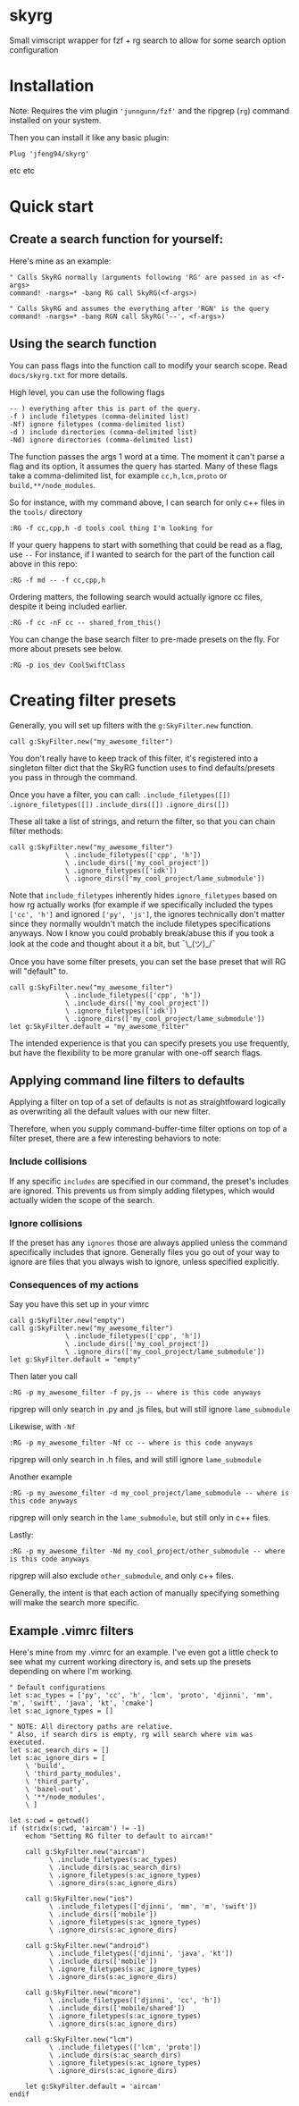 # skyrg
Small vimscript wrapper for fzf + rg search to allow for some search option configuration

# Installation
Note: Requires the vim plugin `'junngunn/fzf'` and the ripgrep (`rg`) command installed on your system.

Then you can install it like any basic plugin:

```
Plug 'jfeng94/skyrg'
```

etc etc

# Quick start
## Create a search function for yourself:
Here's mine as an example:
```
" Calls SkyRG normally (arguments following 'RG' are passed in as <f-args>
command! -nargs=* -bang RG call SkyRG(<f-args>)

" Calls SkyRG and assumes the everything after 'RGN' is the query
command! -nargs=* -bang RGN call SkyRG('--', <f-args>)
```

## Using the search function
You can pass flags into the function call to modify your search scope.
Read `docs/skyrg.txt` for more details.

High level, you can use the following flags
```
-- ) everything after this is part of the query.
-f ) include filetypes (comma-delimited list)
-Nf) ignore filetypes (comma-delimited list)
-d ) include directories (comma-delimited list)
-Nd) ignore directories (comma-delimited list)
```
The function passes the args 1 word at a time. The moment it can't parse a flag and its option, it assumes the query has started.
Many of these flags take a comma-delimited list, for example `cc,h,lcm,proto` or `build,**/node_modules`.

So for instance, with my command above, I can search for only c++ files in the `tools/` directory
```
:RG -f cc,cpp,h -d tools cool thing I'm looking for
```

If your query happens to start with something that could be read as a flag, use `--`
For instance, if I wanted to search for the part of the function call above in this repo:
```
:RG -f md -- -f cc,cpp,h
```

Ordering matters, the following search would actually ignore cc files, despite it being included earlier.
```
:RG -f cc -nF cc -- shared_from_this()
```

You can change the base search filter to pre-made presets on the fly. For more about presets see below.
```
:RG -p ios_dev CoolSwiftClass
```

# Creating filter presets
Generally, you will set up filters with the `g:SkyFilter.new` function.
```
call g:SkyFilter.new("my_awesome_filter")
```

You don't really have to keep track of this filter, it's registered into a singleton filter dict that the SkyRG function uses to find defaults/presets you pass in through the command.

Once you have a filter, you can call:
`.include_filetypes([])`
`.ignore_filetypes([])`
`.include_dirs([])`
`.ignore_dirs([])`

These all take a list of strings, and return the filter, so that you can chain filter methods:
```
call g:SkyFilter.new("my_awesome_filter")
              \ .include_filetypes(['cpp', 'h'])
              \ .include_dirs(['my_cool_project'])
              \ .ignore_filetypes(['idk'])
              \ .ignore_dirs(['my_cool_project/lame_submodule'])
```
Note that `include_filetypes` inherently hides `ignore_filetypes` based on how rg actually works (for example if we specifically included the types `['cc', 'h']` and ignored `['py', 'js']`, the ignores technically don't matter since they normally wouldn't match the include filetypes specifications anyways. Now I know you could probably break/abuse this if you took a look at the code and thought about it a bit, but ¯\\\_(ツ)\_/¯

Once you have some filter presets, you can set the base preset that will RG will "default" to.
```
call g:SkyFilter.new("my_awesome_filter")
              \ .include_filetypes(['cpp', 'h'])
              \ .include_dirs(['my_cool_project'])
              \ .ignore_filetypes(['idk'])
              \ .ignore_dirs(['my_cool_project/lame_submodule'])
let g:SkyFilter.default = "my_awesome_filter"
```

The intended experience is that you can specify presets you use frequently, but have the flexibility to be more granular with one-off search flags.

## Applying command line filters to defaults
Applying a filter on top of a set of defaults is not as straightfoward logically as overwriting all the default values with our new filter.

Therefore, when you supply command-buffer-time filter options on top of a filter preset, there are a few interesting behaviors to note:
### Include collisions
If any specific `includes` are specified in our command, the preset's includes are ignored. This prevents us from simply adding filetypes, which would actually widen the scope of the search.

### Ignore collisions
If the preset has any `ignores` those are always applied unless the command specifically includes that ignore. Generally files you go out of your way to ignore are files that you always wish to ignore, unless specified explicitly.

### Consequences of my actions
Say you have this set up in your vimrc
```
call g:SkyFilter.new("empty")
call g:SkyFilter.new("my_awesome_filter")
              \ .include_filetypes(['cpp', 'h'])
              \ .include_dirs(['my_cool_project'])
              \ .ignore_dirs(['my_cool_project/lame_submodule'])
let g:SkyFilter.default = "empty"
```

Then later you call
```
:RG -p my_awesome_filter -f py,js -- where is this code anyways
```
ripgrep will only search in .py and .js files, but will still ignore `lame_submodule`

Likewise, with `-Nf`
```
:RG -p my_awesome_filter -Nf cc -- where is this code anyways
```
ripgrep will only search in .h files, and will still ignore `lame_submodule`

Another example
```
:RG -p my_awesome_filter -d my_cool_project/lame_submodule -- where is this code anyways
```
ripgrep will only search in the `lame_submodule`, but still only in c++ files.

Lastly:
```
:RG -p my_awesome_filter -Nd my_cool_project/other_submodule -- where is this code anyways
```
ripgrep will also exclude `other_submodule`, and only c++ files.

Generally, the intent is that each action of manually specifying something will make the search more specific.

## Example .vimrc filters
Here's mine from my .vimrc for an example. I've even got a little check to see what my current working directory is, and sets up the presets depending on where I'm working.
```
" Default configurations
let s:ac_types = ['py', 'cc', 'h', 'lcm', 'proto', 'djinni', 'mm', 'm', 'swift', 'java', 'kt', 'cmake']
let s:ac_ignore_types = []

" NOTE: All directory paths are relative.
" Also, if search dirs is empty, rg will search where vim was executed.
let s:ac_search_dirs = []
let s:ac_ignore_dirs = [
    \ 'build',
    \ 'third_party_modules',
    \ 'third_party',
    \ 'bazel-out',
    \ '**/node_modules',
    \ ]

let s:cwd = getcwd()
if (stridx(s:cwd, 'aircam') != -1)
    echom "Setting RG filter to default to aircam!"

    call g:SkyFilter.new("aircam")
          \ .include_filetypes(s:ac_types)
          \ .include_dirs(s:ac_search_dirs)
          \ .ignore_filetypes(s:ac_ignore_types)
          \ .ignore_dirs(s:ac_ignore_dirs)

    call g:SkyFilter.new("ios")
          \ .include_filetypes(['djinni', 'mm', 'm', 'swift'])
          \ .include_dirs(['mobile'])
          \ .ignore_filetypes(s:ac_ignore_types)
          \ .ignore_dirs(s:ac_ignore_dirs)

    call g:SkyFilter.new("android")
          \ .include_filetypes(['djinni', 'java', 'kt'])
          \ .include_dirs(['mobile'])
          \ .ignore_filetypes(s:ac_ignore_types)
          \ .ignore_dirs(s:ac_ignore_dirs)

    call g:SkyFilter.new("mcore")
          \ .include_filetypes(['djinni', 'cc', 'h'])
          \ .include_dirs(['mobile/shared'])
          \ .ignore_filetypes(s:ac_ignore_types)
          \ .ignore_dirs(s:ac_ignore_dirs)

    call g:SkyFilter.new("lcm")
          \ .include_filetypes(['lcm', 'proto'])
          \ .include_dirs(s:ac_search_dirs)
          \ .ignore_filetypes(s:ac_ignore_types)
          \ .ignore_dirs(s:ac_ignore_dirs)

    let g:SkyFilter.default = 'aircam'
endif
```